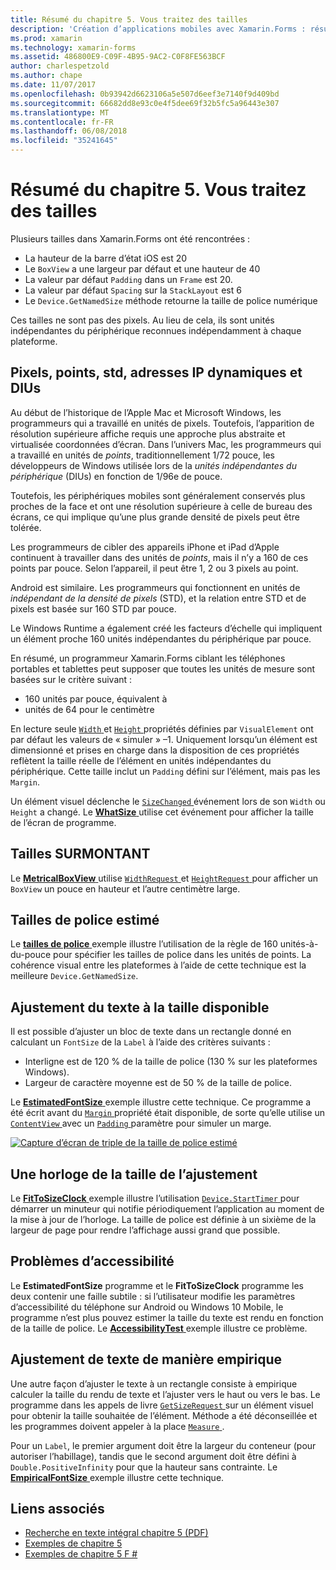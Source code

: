 ```yaml
---
title: Résumé du chapitre 5. Vous traitez des tailles
description: 'Création d’applications mobiles avec Xamarin.Forms : résumé du chapitre 5. Vous traitez des tailles'
ms.prod: xamarin
ms.technology: xamarin-forms
ms.assetid: 486800E9-C09F-4B95-9AC2-C0F8FE563BCF
author: charlespetzold
ms.author: chape
ms.date: 11/07/2017
ms.openlocfilehash: 0b93942d6623106a5e507d6eef3e7140f9d409bd
ms.sourcegitcommit: 66682dd8e93c0e4f5dee69f32b5fc5a96443e307
ms.translationtype: MT
ms.contentlocale: fr-FR
ms.lasthandoff: 06/08/2018
ms.locfileid: "35241645"
---
```

# <a name="summary-of-chapter-5-dealing-with-sizes"></a>Résumé du chapitre 5. Vous traitez des tailles

Plusieurs tailles dans Xamarin.Forms ont été rencontrées :

- La hauteur de la barre d’état iOS est 20
- Le `BoxView` a une largeur par défaut et une hauteur de 40
- La valeur par défaut `Padding` dans un `Frame` est 20.
- La valeur par défaut `Spacing` sur la `StackLayout` est 6
- Le `Device.GetNamedSize` méthode retourne la taille de police numérique

Ces tailles ne sont pas des pixels. Au lieu de cela, ils sont unités indépendantes du périphérique reconnues indépendamment à chaque plateforme.

## <a name="pixels-points-dps-dips-and-dius"></a>Pixels, points, std, adresses IP dynamiques et DIUs

Au début de l’historique de l’Apple Mac et Microsoft Windows, les programmeurs qui a travaillé en unités de pixels. Toutefois, l’apparition de résolution supérieure affiche requis une approche plus abstraite et virtualisée coordonnées d’écran. Dans l’univers Mac, les programmeurs qui a travaillé en unités de *points*, traditionnellement 1/72 pouce, les développeurs de Windows utilisée lors de la *unités indépendantes du périphérique* (DIUs) en fonction de 1/96e de pouce.

Toutefois, les périphériques mobiles sont généralement conservés plus proches de la face et ont une résolution supérieure à celle de bureau des écrans, ce qui implique qu’une plus grande densité de pixels peut être tolérée.

Les programmeurs de cibler des appareils iPhone et iPad d’Apple continuent à travailler dans des unités de *points*, mais il n’y a 160 de ces points par pouce. Selon l’appareil, il peut être 1, 2 ou 3 pixels au point.

Android est similaire. Les programmeurs qui fonctionnent en unités de *indépendant de la densité de pixels* (STD), et la relation entre STD et de pixels est basée sur 160 STD par pouce.

Le Windows Runtime a également créé les facteurs d’échelle qui impliquent un élément proche 160 unités indépendantes du périphérique par pouce.

En résumé, un programmeur Xamarin.Forms ciblant les téléphones portables et tablettes peut supposer que toutes les unités de mesure sont basées sur le critère suivant :

- 160 unités par pouce, équivalent à
- unités de 64 pour le centimètre

En lecture seule [ `Width` ](https://developer.xamarin.com/api/property/Xamarin.Forms.VisualElement.Width/) et [ `Height` ](https://developer.xamarin.com/api/property/Xamarin.Forms.VisualElement.Height/) propriétés définies par `VisualElement` ont par défaut les valeurs de « simuler » &ndash;1. Uniquement lorsqu’un élément est dimensionné et prises en charge dans la disposition de ces propriétés reflètent la taille réelle de l’élément en unités indépendantes du périphérique. Cette taille inclut un `Padding` défini sur l’élément, mais pas les `Margin`.

Un élément visuel déclenche le [ `SizeChanged` ](https://developer.xamarin.com/api/event/Xamarin.Forms.VisualElement.SizeChanged/) événement lors de son `Width` ou `Height` a changé. Le [ **WhatSize** ](https://github.com/xamarin/xamarin-forms-book-samples/tree/master/Chapter05/WhatSize) utilise cet événement pour afficher la taille de l’écran de programme.

## <a name="metrical-sizes"></a>Tailles SURMONTANT

Le [ **MetricalBoxView** ](https://github.com/xamarin/xamarin-forms-book-samples/tree/master/Chapter05/MetricalBoxView) utilise [ `WidthRequest` ](https://developer.xamarin.com/api/property/Xamarin.Forms.VisualElement.WidthRequest/) et [ `HeightRequest` ](https://developer.xamarin.com/api/property/Xamarin.Forms.VisualElement.HeightRequest/) pour afficher un `BoxView` un pouce en hauteur et l’autre centimètre large.

## <a name="estimated-font-sizes"></a>Tailles de police estimé

Le [ **tailles de police** ](https://github.com/xamarin/xamarin-forms-book-samples/tree/master/Chapter05/FontSizes) exemple illustre l’utilisation de la règle de 160 unités-à-du-pouce pour spécifier les tailles de police dans les unités de points. La cohérence visual entre les plateformes à l’aide de cette technique est la meilleure `Device.GetNamedSize`.

## <a name="fitting-text-to-available-size"></a>Ajustement du texte à la taille disponible

Il est possible d’ajuster un bloc de texte dans un rectangle donné en calculant un `FontSize` de la `Label` à l’aide des critères suivants :

- Interligne est de 120 % de la taille de police (130 % sur les plateformes Windows).
- Largeur de caractère moyenne est de 50 % de la taille de police.

Le [ **EstimatedFontSize** ](https://github.com/xamarin/xamarin-forms-book-samples/tree/master/Chapter05/EstimatedFontSize) exemple illustre cette technique. Ce programme a été écrit avant du [ `Margin` ](https://developer.xamarin.com/api/property/Xamarin.Forms.View.Margin/) propriété était disponible, de sorte qu’elle utilise un [ `ContentView` ](https://developer.xamarin.com/api/type/Xamarin.Forms.ContentView/) avec un [ `Padding` ](https://developer.xamarin.com/api/property/Xamarin.Forms.Layout.Padding/) paramètre pour simuler un marge.

[![Capture d’écran de triple de la taille de police estimé](images/ch05fg07-small.png "texte ajuster à la taille disponible")](images/ch05fg07-large.png#lightbox "texte ajuster à la taille disponible")

## <a name="a-fit-to-size-clock"></a>Une horloge de la taille de l’ajustement

Le [ **FitToSizeClock** ](https://github.com/xamarin/xamarin-forms-book-samples/tree/master/Chapter05/FitToSizeClock) exemple illustre l’utilisation [ `Device.StartTimer` ](https://developer.xamarin.com/api/member/Xamarin.Forms.Device.StartTimer/p/System.TimeSpan/System.Func%7BSystem.Boolean%7D/) pour démarrer un minuteur qui notifie périodiquement l’application au moment de la mise à jour de l’horloge. La taille de police est définie à un sixième de la largeur de page pour rendre l’affichage aussi grand que possible.

## <a name="accessibility-issues"></a>Problèmes d’accessibilité

Le **EstimatedFontSize** programme et le **FitToSizeClock** programme les deux contenir une faille subtile : si l’utilisateur modifie les paramètres d’accessibilité du téléphone sur Android ou Windows 10 Mobile, le programme n’est plus pouvez estimer la taille du texte est rendu en fonction de la taille de police. Le [ **AccessibilityTest** ](https://github.com/xamarin/xamarin-forms-book-samples/tree/master/Chapter05/AccessibilityTest) exemple illustre ce problème.

## <a name="empirically-fitting-text"></a>Ajustement de texte de manière empirique

Une autre façon d’ajuster le texte à un rectangle consiste à empirique calculer la taille du rendu de texte et l’ajuster vers le haut ou vers le bas. Le programme dans les appels de livre [ `GetSizeRequest` ](https://developer.xamarin.com/api/member/Xamarin.Forms.VisualElement.GetSizeRequest/p/System.Double/System.Double/) sur un élément visuel pour obtenir la taille souhaitée de l’élément. Méthode a été déconseillée et les programmes doivent appeler à la place [ `Measure` ](https://developer.xamarin.com/api/member/Xamarin.Forms.VisualElement.Measure/p/System.Double/System.Double/Xamarin.Forms.MeasureFlags/).

Pour un `Label`, le premier argument doit être la largeur du conteneur (pour autoriser l’habillage), tandis que le second argument doit être défini à `Double.PositiveInfinity` pour que la hauteur sans contrainte. Le [ **EmpiricalFontSize** ](https://github.com/xamarin/xamarin-forms-book-samples/tree/master/Chapter05/EmpiricalFontSize) exemple illustre cette technique.



## <a name="related-links"></a>Liens associés

- [Recherche en texte intégral chapitre 5 (PDF)](https://download.xamarin.com/developer/xamarin-forms-book/XamarinFormsBook-Ch05-Apr2016.pdf)
- [Exemples de chapitre 5](https://github.com/xamarin/xamarin-forms-book-samples/tree/master/Chapter05)
- [Exemples de chapitre 5 F #](https://github.com/xamarin/xamarin-forms-book-samples/tree/master/Chapter05/FS)
